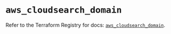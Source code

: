 # `aws_cloudsearch_domain`

Refer to the Terraform Registry for docs: [`aws_cloudsearch_domain`](https://registry.terraform.io/providers/hashicorp/aws/6.13.0/docs/resources/cloudsearch_domain).
